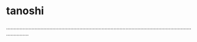 # tanoshi
...........................................................................................................................................